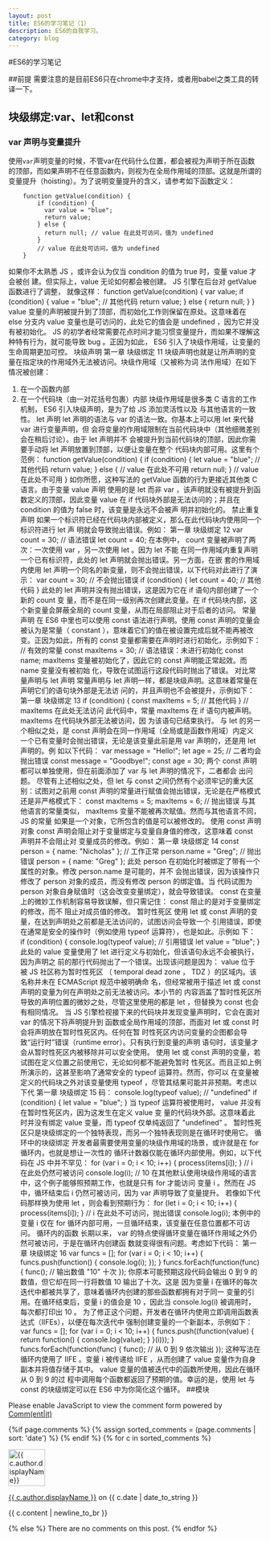 ```yaml
---
layout: post
title: ES6的学习笔记（1）
description: ES6的自我学习。
category: blog
---
```


#ES6的学习笔记

##前提
需要注意的是目前ES6只在chrome中才支持，或者用babel之类工具的转译一下。
## 块级绑定:var、let和const
### var 声明与变量提升
使用` var `声明变量的时候，不管var在代码什么位置，都会被视为声明于所在函数的顶部，而如果声明不在任意函数内，则视为在全局作用域的顶部。这就是所谓的变量提升（hoisting）。为了说明变量提升的含义，请参考如下函数定义：

```
    function getValue(condition) {
        if (condition) {
          var value = "blue";
          return value;
        } else {
          return null; // value 在此处可访问，值为 undefined
        }
        // value 在此处可访问，值为 undefined
    }
```

如果你不太熟悉 JS ，或许会认为仅当  condition  的值为 true 时，变量  value  才会被创
建。但实际上，value 无论如何都会被创建。 JS 引擎在后台对  getValue  函数进行了调整，
就像这样：
function getValue(condition) {
var value;
if (condition) {
value = "blue";
// 其他代码
return value;
} else {
return null;
}
}
value  变量的声明被提升到了顶部，而初始化工作则保留在原处。这意味着在  else  分支内
value  变量也是可访问的，此处它的值会是  undefined  ，因为它并没有被初始化。
JS 的初学者经常需要花点时间才能习惯变量提升，而如果不理解这种特有行为，就可能导致
bug 。正因为如此， ES6 引入了块级作用域，让变量的生命周期更加可控。
块级声明
第一章 块级绑定
11
块级声明也就是让所声明的变量在指定块的作用域外无法被访问。块级作用域（又被称为词
法作用域）在如下情况被创建：
1. 在一个函数内部
2. 在一个代码块（由一对花括号包裹）内部
块级作用域是很多类 C 语言的工作机制， ES6 引入块级声明，是为了给 JS 添加灵活性以及
与其他语言的一致性。
let 声明
let  声明的语法与  var  的语法一致。你基本上可以用  let  来代替  var  进行变量声明，但
会将变量的作用域限制在当前代码块中（其他细微差别会在稍后讨论）。由于  let  声明并不
会被提升到当前代码块的顶部，因此你需要手动将  let  声明放置到顶部，以便让变量在整个
代码块内部可用。这里有个范例：
function getValue(condition) {
if (condition) {
let value = "blue";
// 其他代码
return value;
} else {
// value 在此处不可用
return null;
}
// value 在此处不可用
}
如你所愿，这种写法的  getValue  函数的行为更接近其他类 C 语言。由于变量  value  声明
使用的是  let  而非  var  ，该声明就没有被提升到函数定义的顶部，因此变量  value  在
if  代码块外部是无法访问的；并且在  condition  的值为 false 时，该变量是永远不会被声
明并初始化的。
禁止重复声明
如果一个标识符已经在代码块内部被定义，那么在此代码块内使用同一个标识符进行  let  声
明就会导致抛出错误。例如：
第一章 块级绑定
12
var count = 30;
// 语法错误
let count = 40;
在本例中， count  变量被声明了两次：一次使用  var  ，另一次使用  let  。因为  let  不能
在同一作用域内重复声明一个已有标识符，此处的  let  声明就会抛出错误。另一方面，在嵌
套的作用域内使用  let  声明一个同名的新变量，则不会抛出错误，以下代码对此进行了演
示：
var count = 30;
// 不会抛出错误
if (condition) {
let count = 40;
// 其他代码
}
此处的  let  声明并没有抛出错误，这是因为它在  if  语句内部创建了一个新的  count  变
量，而不是在同一级别再次创建此变量。在  if  代码块内部，这个新变量会屏蔽全局的
count  变量，从而在局部阻止对于后者的访问。
常量声明
在 ES6 中里也可以使用  const  语法进行声明。使用  const  声明的变量会被认为是常量（
constant ），意味着它们的值在被设置完成后就不能再被改变。正因为如此，所有的  const
变量都需要在声明时进行初始化，示例如下：
// 有效的常量
const maxItems = 30;
// 语法错误：未进行初始化
const name;
maxItems  变量被初始化了，因此它的  const  声明能正常起效。而  name  变量没有被初始
化，导致在试图运行这段代码时抛出了错误。
对比常量声明与 let 声明
常量声明与  let  声明一样，都是块级声明。这意味着常量在声明它们的语句块外部是无法访
问的，并且声明也不会被提升，示例如下：
第一章 块级绑定
13
if (condition) {
const maxItems = 5;
// 其他代码
}
// maxItems 在此处无法访问
此代码中，常量  maxItems  在  if  语句内被声明。  maxItems  在代码块外部无法被访问，因
为该语句已结束执行。
与  let  的另一个相似之处，是  const  声明会在同一作用域（全局或是函数作用域）内定义
一个已有变量时会抛出错误，无论是该变量此前是用  var  声明的，还是用  let  声明的。例
如以下代码：
var message = "Hello!";
let age = 25;
// 二者均会抛出错误
const message = "Goodbye!";
const age = 30;
两个  const  声明都可以单独使用，但在前面添加了  var  与  let  声明的情况下，二者都会
出问题。
尽管有上述相似之处，但  let  与  const  之间仍然有个必须牢记的重大区别：试图对之前用
const  声明的常量进行赋值会抛出错误，无论是在严格模式还是非严格模式下：
const maxItems = 5;
maxItems = 6; // 抛出错误
与其他语言的常量类似，  maxItems  变量不能被再次赋值。然而与其他语言不同， JS 的常量
如果是一个对象，它所包含的值是可以被修改的。
使用 const 声明对象
const  声明会阻止对于变量绑定与变量自身值的修改，这意味着  const  声明并不会阻止对
变量成员的修改。例如：
第一章 块级绑定
14
const person = {
name: "Nicholas"
};
// 工作正常
person.name = "Greg";
// 抛出错误
person = {
name: "Greg"
};
此处  person  在初始化时被绑定了带有一个属性的对象。修改  person.name  是可能的，并不
会抛出错误，因为该操作只修改了  person  对象的成员，而没有修改  person  的绑定值。当
代码试图为  person  对象自身赋值时（这会改变变量绑定），就会导致错误。  const  在变量
上的微妙工作机制容易导致误解，但只需记住：  const  阻止的是对于变量绑定的修改，而不
阻止对成员值的修改。
暂时性死区
使用  let  或  const  声明的变量，在达到声明处之前都是无法访问的，试图访问会导致一个
引用错误，即使在通常是安全的操作时（例如使用  typeof  运算符），也是如此。示例如
下：
if (condition) {
console.log(typeof value); // 引用错误
let value = "blue";
}
此处的  value  变量使用了  let  进行定义与初始化，但该语句永远不会被执行，因为声明之
前的那行代码抛出了一个错误。出现该问题是因为：  value  位于被 JS 社区称为暂时性死区
（ temporal dead zone ， TDZ ）的区域内。该名称并未在 ECMAScript 规范中被明确命
名，但经常被用于描述  let  或  const  声明的变量为何在声明处之前无法被访问。本小节的
内容涵盖了暂时性死区所导致的声明位置的微妙之处，尽管这里使用的都是  let  ，但替换为
const  也会有相同情况。
当 JS 引擎检视接下来的代码块并发现变量声明时，它会在面对  var  的情况下将声明提升到
函数或全局作用域的顶部，而面对  let  或  const  时会将声明放在暂时性死区内。任何在暂
时性死区内访问变量的企图都会导致“运行时”错误（runtime error）。只有执行到变量的声明
语句时，该变量才会从暂时性死区内被移除并可以安全使用。
使用  let  或  const  声明的变量，若试图在定义位置之前使用它，无论如何都不能避免暂时
性死区。而且正如上例所演示的，这甚至影响了通常安全的  typeof  运算符。然而，你可以
在变量被定义的代码块之外对该变量使用  typeof  ，尽管其结果可能并非预期。考虑以下代
第一章 块级绑定
15
码：
console.log(typeof value); // "undefined"
if (condition) {
let value = "blue";
}
当  typeof  运算符被使用时，  value  并没有在暂时性死区内，因为这发生在定义  value  变
量的代码块外部。这意味着此时并没有绑定  value  变量，而  typeof  仅单纯返回了
"undefined"  。
暂时性死区只是块级绑定的一个独特表现，而另一个独特表现则是在循环时使用它。
循环中的块级绑定
开发者最需要使用变量的块级作用域的场景，或许就是在  for  循环内，也就是想让一次性的
循环计数器仅能在循环内部使用。例如，以下代码在 JS 中并不罕见：
for (var i = 0; i < 10; i++) {
process(items[i]);
}
// i 在此处仍然可被访问
console.log(i); // 10
在其他默认使用块级作用域的语言中，这个例子能够照预期工作，也就是只有  for  才能访问
变量  i  。然而在 JS 中，循环结束后  i  仍然可被访问，因为  var  声明导致了变量提升。
若像如下代码那样换为使用  let  ，则会看到预期行为：
for (let i = 0; i < 10; i++) {
process(items[i]);
}
// i 在此处不可访问，抛出错误
console.log(i);
本例中的变量  i  仅在  for  循环内部可用，一旦循环结束，该变量在任意位置都不可访问。
循环内的函数
长期以来，  var  的特点使得循环变量在循环作用域之外仍然可被访问，于是在循环内创建函
数就变得很有问题。考虑如下代码：
第一章 块级绑定
16
var funcs = [];
for (var i = 0; i < 10; i++) {
funcs.push(function() { console.log(i); });
}
funcs.forEach(function(func) {
func(); // 输出数值 "10" 十次
});
你原本可能预期这段代码会输出 0 到 9 的数值，但它却在同一行将数值 10 输出了十次。这是
因为变量  i  在循环的每次迭代中都被共享了，意味着循环内创建的那些函数都拥有对于同一
变量的引用。在循环结束后，变量  i  的值会是  10  ，因此当  console.log(i)  被调用时，
每次都打印出  10  。
为了修正这个问题，开发者在循环内使用立即调用函数表达式（IIFEs），以便在每次迭代中
强制创建变量的一个新副本，示例如下：
var funcs = [];
for (var i = 0; i < 10; i++) {
funcs.push((function(value) {
return function() {
console.log(value);
}
}(i)));
}
funcs.forEach(function(func) {
func(); // 从 0 到 9 依次输出
});
这种写法在循环内使用了 IIFE 。变量  i  被传递给 IIFE ，从而创建了  value  变量作为自身
副本并将值存储于其中。  value  变量的值被迭代中的函数所使用，因此在循环从 0 到 9 的过
程中调用每个函数都返回了预期的值。幸运的是，使用  let  与  const  的块级绑定可以在
ES6 中为你简化这个循环。
##模块







<noscript>Please enable JavaScript to view the comment form powered by <a href="https://commentit.io/">Comm(ent|it)</a></noscript>
<div id="commentit"></div>
<script type="text/javascript">
  /** CONFIGURATION VARIABLES **/
  var commentitUsername = 'ioloveuu';
  var commentitRepo = 'ioloveuu/ioloveuu.github.io';
  var commentitPath = '{{ page.path }}';

  /** DON'T EDIT FOLLOWING LINES **/
  (function() {
      var commentit = document.createElement('script');
      commentit.type = 'text/javascript';
      commentit.async = true;
      commentit.src = 'https://commentit.io/static/embed/dist/commentit.js';
      (document.getElementsByTagName('head')[0] || document.getElementsByTagName('body')[0]).appendChild(commentit);
  })();
</script>
  {%if page.comments %}
  {% assign sorted_comments = (page.comments | sort: 'date') %}
{% endif %}
{% for c in sorted_comments %}
  <div class="media">
    <div class="media-left">
      <img src="{{ c.author.picture }}" alt="{{ c.author.displayName}}" height="73" width="73">
    </div>
    <div class="media-body">
      <p class="text-muted">
        <a href="{{ c.author.url }}">{{ c.author.displayName }}</a>
        on {{ c.date | date_to_string }}
      </p>
      <p>{{ c.content | newline_to_br }}</p>
    </div>
  </div>
{% else %}
  There are no comments on this post.
{% endfor %}
